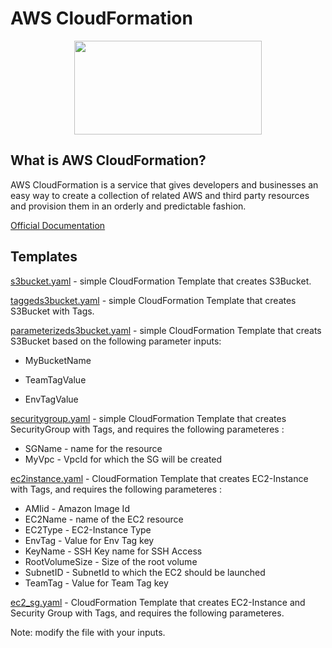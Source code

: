 # AWS CloudFormation

<p align="center">
  <img width="300" height="150" src="img/CloudFormation.png">
</p>

## What is AWS CloudFormation?

AWS CloudFormation is a service that gives developers and businesses an easy way to create a collection of related AWS and third party resources and provision them in an orderly and predictable fashion.

[Official Documentation](https://docs.aws.amazon.com/AWSCloudFormation/latest/UserGuide/Welcome.html)


## Templates

[s3bucket.yaml](templates/s3bucket.yaml) - simple CloudFormation Template that creates S3Bucket. 

[taggeds3bucket.yaml](templates/taggeds3bucket.yaml) - simple CloudFormation Template that creates S3Bucket with Tags. 

[parameterizeds3bucket.yaml](templates/parameterizeds3bucket.yaml) - simple CloudFormation Template that creats S3Bucket based on the following parameter inputs:

* MyBucketName   

* TeamTagValue

* EnvTagValue 

[securitygroup.yaml](templates/securitygroup.yaml) - simple CloudFormation Template that creates SecurityGroup with Tags, and requires the following parameteres : 

* SGName  - name for the resource
* MyVpc   - VpcId for which the SG will be created

[ec2instance.yaml](templates/ec2instance.yaml) - CloudFormation Template that creates EC2-Instance with Tags, and requires the following parameteres : 

* AMIid - Amazon Image Id
* EC2Name - name of the EC2 resource
* EC2Type - EC2-Instance Type
* EnvTag - Value for Env Tag key
* KeyName - SSH Key name for SSH Access
* RootVolumeSize - Size of the root volume
* SubnetID - SubnetId to which the EC2 should be launched
* TeamTag - Value for Team Tag key

[ec2_sg.yaml](templates/ec2_sg.yaml) - CloudFormation Template that creates EC2-Instance and Security Group with Tags, and requires the following parameteres. 

Note: modify the file with your inputs. 